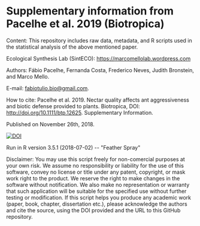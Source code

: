 # Supplementary information from Pacelhe et al. 2019 (Biotropica)

Content: This repository includes raw data, metadata, and R scripts used in the statistical analysis of the above mentioned paper.

Ecological Synthesis Lab (SintECO): https://marcomellolab.wordpress.com

Authors: Fábio Pacelhe, Fernanda Costa, Frederico Neves, Judith Bronstein, and Marco Mello.

E-mail: fabiotulio.bio@gmail.com.

How to cite: Pacelhe et al. 2019. Nectar quality affects ant aggressiveness and biotic defense provided to plants. Biotropica, DOI: http://doi.org/10.1111/btp.12625. Supplementary Information.

Published on November 26th, 2018.

<a href="https://doi.org/10.5281/zenodo.1745347"><img src="https://zenodo.org/badge/DOI/10.5281/zenodo.1745347.svg" alt="DOI"></a>

Run in R version 3.5.1 (2018-07-02) -- "Feather Spray"

Disclaimer: You may use this script freely for non-comercial purposes at your own risk. We assume no responsibility or liability for the use of this software, convey no license or title under any patent, copyright, or mask work right to the product. We reserve the right to make changes in the software without notification. We also make no representation or warranty that such application will be suitable for the specified use without further testing or modification. If this script helps you produce any academic work (paper, book, chapter, dissertation etc.), please acknowledge the authors and cite the source, using the DOI provided and the URL to this GitHub repository.

